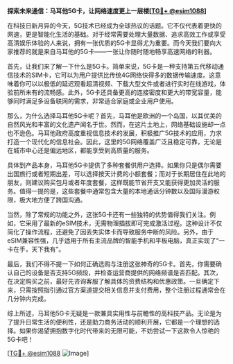 **探索未来通信：马耳他5G卡，让网络速度更上一层楼[[TG💪+ @esim1088](https://t.me/s/esim1088)]**

在科技日新月异的今天，5G技术已经成为全球热议的话题。它不仅代表着更快的网速，更是智能化生活的基础。对于经常需要处理大量数据、追求高效工作或享受高清娱乐体验的人来说，拥有一张优质的5G卡显得尤为重要。而今天我们要向大家推荐的就是来自马耳他的5G卡——一张让你随时随地畅享高速网络的利器。

首先，让我们来了解一下什么是5G卡。简单来说，5G卡是一种支持第五代移动通信技术的SIM卡，它可以为用户提供比传统4G网络快得多的数据传输速度。这意味着你可以以极低的延迟观看超清视频、下载大型文件或者进行实时在线游戏，体验前所未有的流畅感。此外，5G卡还具备更高的连接密度和更大的带宽容量，能够同时满足多设备联网的需求，非常适合家庭或企业用户使用。

那么，为什么选择马耳他5G卡呢？首先，马耳他是欧洲的一个岛国，以其优美的自然风光和丰富的文化遗产闻名于世。然而，在这片土地上，网络基础设施却一点也不逊色。马耳他政府高度重视信息技术的发展，积极推广5G技术的应用，力求打造一个现代化的信息社会。因此，这里的5G网络覆盖广泛且稳定可靠，无论是在城市中心还是偏远地区，都能享受到高质量的服务。

具体到产品本身，马耳他5G卡提供了多种套餐供用户选择。如果你只是偶尔需要出国旅行或者短期出差，可以选择按天计费的小额套餐；而对于长期居住在此地的朋友，则建议购买包月或者年度套餐，这样既能节省开支又能获得更加灵活的服务。值得一提的是，这些套餐中通常包含大量的本地通话分钟数以及国际漫游权限，极大地方便了跨国沟通。

当然，除了常规的功能之外，这张5G卡还有一些独特的优势值得我们关注。例如，它采用了最新的eSIM技术，无需物理插拔即可完成激活过程。这种设计不仅简化了操作流程，还避免了因丢失实体卡而导致服务中断的风险。另外，由于eSIM兼容性强，几乎适用于所有主流品牌的智能手机和平板电脑，真正实现了“一卡在手，天下我有”。

最后，我们不得不提一下如何正确选购与注册这张神奇的5G卡。首先，你需要确认自己的设备是否支持5G频段，并检查运营商提供的网络频谱是否匹配。其次，在决定购买之前，最好先咨询客服了解具体的资费结构和优惠政策。一旦确定下来，只需按照指引通过官方渠道提交相关信息并支付费用，整个注册过程通常会在几分钟内完成。

综上所述，马耳他5G卡无疑是一款兼具实用性与前瞻性的高科技产品。无论是为了提升日常生活的便利性，还是助力商务活动的顺利开展，它都是一个理想的选择。如果你渴望拥抱数字化时代带来的无限可能，不妨尝试一下这款令人惊艳的5G卡吧！

[[TG💪+ @esim1088](https://t.me/s/esim1088) ![Image](https://i.postimg.cc/4NQfJmqS/Snipaste-2025-05-13-00-14-12.png)]